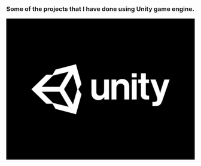 <h3>Some of the projects that I have done using Unity game engine.</h3>

<!--![](Unity_1200X630.jpg)-->

<img src="Unity_1200X630.jpg" alt="drawing" width="600"/>

